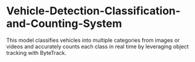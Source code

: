 # Vehicle-Detection-Classification-and-Counting-System
This model classifies vehicles into multiple categories from images or videos and accurately counts each class in real time by leveraging object tracking with ByteTrack.
